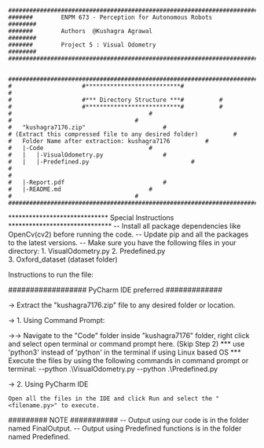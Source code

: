 	#############################################################################################
	#######        ENPM 673 - Perception for Autonomous Robots                           ########
	#######        Authors  @Kushagra Agrawal                                            ########
	#######        Project 5 : Visual Odometry                                           ########
	#############################################################################################


	#########################################################################
	#                    #***************************#                      #
	#                    #*** Directory Structure ***#			#
	#                    #***************************#			#
	#     									#
	#									#
	# 	"kushagra7176.zip" 						#
	# (Extract this compressed file to any desired folder) 			#
	#	Folder Name after extraction: kushagra7176			#
	#	|-Code								#
	#	|	|-VisualOdometry.py					#
	#	|	|-Predefined.py			                	#
	#                                                                       #
	#	|-Report.pdf							#
	#	|-README.md							#
	#									#
	#########################################################################

***************************** Special Instructions ****************************** 
-- Install all package dependencies like OpenCv(cv2) before running the code.
-- Update pip and all the packages to the latest versions.
-- Make sure you have the following files in your directory:
	1. VisualOdometry.py
	2. Predefined.py	
	3. Oxford_dataset    (dataset folder)


Instructions to run the file:

################## PyCharm IDE preferred #############

-> Extract the "kushagra7176.zip" file to any desired folder or location.

-> 1. Using Command Prompt:

->-> Navigate to the "Code" folder inside "kushagra7176" folder, right click and select open terminal or command prompt here. (Skip Step 2)
	*** use 'python3' instead of 'python' in the terminal if using Linux based OS ***
	Execute the files by using the following commands in command prompt or terminal:
	--python .\VisualOdometry.py 
	--python .\Predefined.py

-> 2. Using PyCharm IDE

	Open all the files in the IDE and click Run and select the "<filename.py>" to execute.

######### NOTE ###########
-- Output using our code is in the folder named FinalOutput.
-- Output using Predefined functions is in the folder named Predefined.

